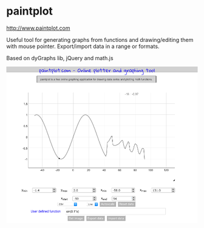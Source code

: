 paintplot
=========
http://www.paintplot.com

Useful tool for generating graphs from functions and drawing/editing them with mouse pointer. Export/import data in a range or formats.

Based on dyGraphs lib, jQuery and math.js

![Website](https://github.com/knalum/paintplot/blob/master/media/screen.png)
